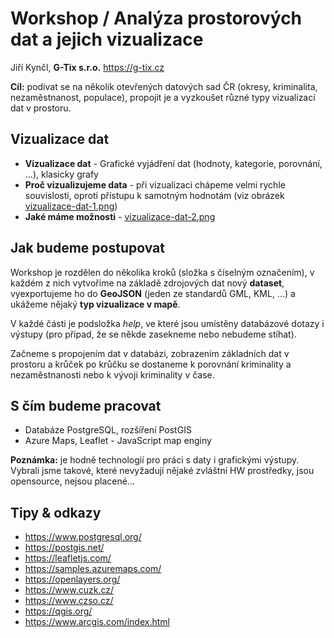 # Workshop / Analýza prostorových dat a jejich vizualizace

Jiří Kynčl, **G-Tix s.r.o.** https://g-tix.cz

**Cíl:** podívat se na několik otevřených datových sad ČR (okresy, kriminalita, nezaměstnanost, populace), 
propojit je a vyzkoušet různé typy vizualizací dat v prostoru.


## Vizualizace dat
- **Vizualizace dat** - Grafické vyjádření dat (hodnoty, kategorie, porovnání, ...), klasicky grafy
- **Proč vizualizujeme data** - při vizualizaci chápeme velmi rychle souvislosti, oproti přístupu k samotným hodnotám (viz obrázek [vizualizace-dat-1.png](vizualizace-dat-1.png))
- **Jaké máme možnosti** - [vizualizace-dat-2.png](vizualizace-dat-2.png)


## Jak budeme postupovat
Workshop je rozdělen do několika kroků (složka s číselným označením), v každém z nich vytvoříme na základě 
zdrojových dat nový **dataset**, vyexportujeme ho do **GeoJSON** (jeden ze standardů GML, KML, ...) a ukážeme nějaký **typ vizualizace v mapě**. 

V každé části je podsložka *help*, 
ve které jsou umístěny databázové dotazy i výstupy (pro případ, že se někde zasekneme nebo nebudeme stíhat).

Začneme s propojením dat v databázi, zobrazením základních dat v prostoru a krůček po krůčku se dostaneme k porovnání 
kriminality a nezaměstnanosti nebo k vývoji kriminality v čase.


## S čím budeme pracovat
- Databáze PostgreSQL, rozšíření PostGIS
- Azure Maps, Leaflet - JavaScript map enginy

**Poznámka:** je hodně technologií pro práci s daty i grafickými výstupy. Vybrali jsme takové, které nevyžadují nějaké zvláštní 
HW prostředky, jsou opensource, nejsou placené... 


## Tipy & odkazy
- https://www.postgresql.org/
- https://postgis.net/
- https://leafletjs.com/
- https://samples.azuremaps.com/
- https://openlayers.org/
- https://www.cuzk.cz/
- https://www.czso.cz/
- https://qgis.org/
- https://www.arcgis.com/index.html

